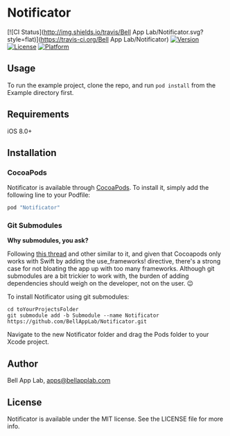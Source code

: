 # Notificator

[![CI Status](http://img.shields.io/travis/Bell App Lab/Notificator.svg?style=flat)](https://travis-ci.org/Bell App Lab/Notificator)
[![Version](https://img.shields.io/cocoapods/v/Notificator.svg?style=flat)](http://cocoapods.org/pods/Notificator)
[![License](https://img.shields.io/cocoapods/l/Notificator.svg?style=flat)](http://cocoapods.org/pods/Notificator)
[![Platform](https://img.shields.io/cocoapods/p/Notificator.svg?style=flat)](http://cocoapods.org/pods/Notificator)

## Usage

To run the example project, clone the repo, and run `pod install` from the Example directory first.

## Requirements

iOS 8.0+

## Installation

### CocoaPods

Notificator is available through [CocoaPods](http://cocoapods.org). To install
it, simply add the following line to your Podfile:

```ruby
pod "Notificator"
```

### Git Submodules

**Why submodules, you ask?**

Following [this thread](http://stackoverflow.com/questions/31080284/adding-several-pods-increases-ios-app-launch-time-by-10-seconds#31573908) and other similar to it, and given that Cocoapods only works with Swift by adding the use_frameworks! directive, there's a strong case for not bloating the app up with too many frameworks. Although git submodules are a bit trickier to work with, the burden of adding dependencies should weigh on the developer, not on the user. :wink:

To install Notificator using git submodules:

```
cd toYourProjectsFolder
git submodule add -b Submodule --name Notificator https://github.com/BellAppLab/Notificator.git
```

Navigate to the new Notificator folder and drag the Pods folder to your Xcode project.

## Author

Bell App Lab, apps@bellapplab.com

## License

Notificator is available under the MIT license. See the LICENSE file for more info.
